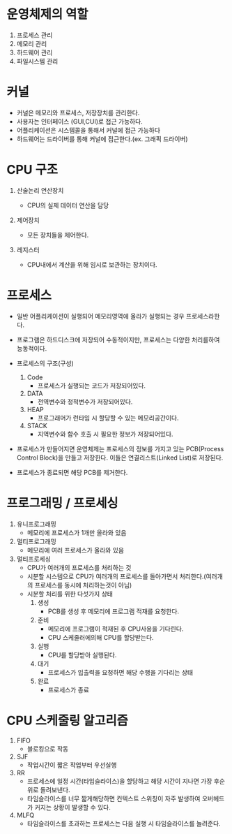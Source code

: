 # **운영체제의 역할**

1. 프로세스 관리
2. 메모리 관리
3. 하드웨어 관리
4. 파일시스템 관리

# **커널**

- 커널은 메모리와 프로세스, 저장장치를 관리한다.
- 사용자는 인터페이스 (GUI,CUI)로 접근 가능하다.
- 어플리케이션은 시스템콜을 통해서 커널에 접근 가능하다
- 하드웨어는 드라이버를 통해 커널에 접근한다.(ex. 그래픽 드라이버)

# **CPU 구조**

1. 산술논리 연산장치

   - CPU의 실제 데이터 연산을 담당

2. 제어장치

   - 모든 장치들을 제어한다.

3. 레지스터
   - CPU내에서 계산을 위해 임시로 보관하는 장치이다.

# **프로세스**

- 일반 어플리케이션이 실행되어 메모리영역에 올라가 실행되는 경우 프로세스라한다.
- 프로그램은 하드디스크에 저장되어 수동적이지만, 프로세스는 다양한 처리를하여 능동적이다.
- 프로세스의 구조(구성)

  1. Code
     - 프로세스가 실행되는 코드가 저장되어있다.
  2. DATA
     - 전역변수와 정적변수가 저장되어있다.
  3. HEAP
     - 프로그래머가 런타임 시 할당할 수 있는 메모리공간이다.
  4. STACK
     - 지역변수와 함수 호출 시 필요한 정보가 저장되어있다.

- 프로세스가 만들어지면 운영체제는 프로세스의 정보를 가지고 있는 PCB(Process Control Block)을 만들고 저장한다. 이들은 연결리스트(Linked List)로 저장된다.
- 프로세스가 종료되면 해당 PCB를 제거한다.

# **프로그래밍 / 프로세싱**

1. 유니프로그래밍
   - 메모리에 프로세스가 1개만 올라와 있음
2. 멀티프로그래밍
   - 메모리에 여러 프로세스가 올라와 있음
3. 멀티프로세싱
   - CPU가 여러개의 프로세스를 처리하는 것
   - 시분할 시스템으로 CPU가 여러개의 프로세스를 돌아가면서 처리한다.(여러개의 프로세스를 동시에 처리하는것이 아님)
   - 시분할 처리를 위한 다섯가지 상태
     1. 생성
        - PCB를 생성 후 메모리에 프로그램 적재를 요청한다.
     2. 준비
        - 메모리에 프로그램이 적재된 후 CPU사용을 기다린다.
        - CPU 스케줄러에의해 CPU를 할당받는다.
     3. 실행
        - CPU를 할당받아 실행된다.
     4. 대기
        - 프로세스가 입출력을 요청하면 해당 수행을 기다리는 상태
     5. 완료
        - 프로세스가 종료

# **CPU 스케줄링 알고리즘**

1. FIFO
   - 블로킹으로 작동
2. SJF
   - 작업시간이 짧은 작업부터 우선실행
3. RR
   - 프로세스에 일정 시간(타임슬라이스)을 할당하고 해당 시간이 지나면 가장 후순위로 돌려보낸다.
   - 타임슬라이스를 너무 짧게해당하면 컨텍스트 스위칭이 자주 발생하여 오버헤드가 커지는 상황이 발생할 수 있다.
4. MLFQ
   - 타임슬라이스를 초과하는 프로세스는 다음 실행 시 타임슬라이스를 늘려준다.
